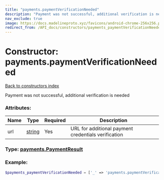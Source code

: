 ```yaml
---
title: "payments.paymentVerificationNeeded"
description: "Payment was not successful, additional verification is needed"
nav_exclude: true
image: https://docs.madelineproto.xyz/favicons/android-chrome-256x256.png
redirect_from: /API_docs/constructors/payments_paymentVerificationNeeded.html
---
```

# Constructor: payments.paymentVerificationNeeded  
[Back to constructors index](/API_docs/constructors/index.html)



Payment was not successful, additional verification is needed

### Attributes:

| Name     |    Type       | Required | Description |
|----------|---------------|----------|-------------|
|url|[string](/API_docs/types/string.html) | Yes|URL for additional payment credentials verification|



### Type: [payments.PaymentResult](/API_docs/types/payments.PaymentResult.html)


### Example:

```php
$payments_paymentVerificationNeeded = ['_' => 'payments.paymentVerificationNeeded', 'url' => 'string'];
```  
